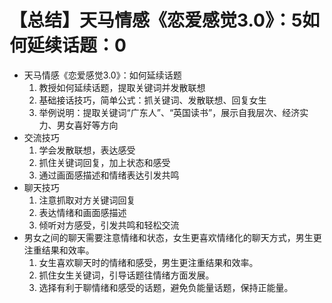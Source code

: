# 【总结】天马情感《恋爱感觉3.0》：5如何延续话题：0

-   天马情感《恋爱感觉3.0》：如何延续话题
    1.  教授如何延续话题，提取关键词并发散联想
    2.  基础接话技巧，简单公式：抓关键词、发散联想、回复女生
    3.  举例说明：提取关键词“广东人”、“英国读书”，展示自我层次、经济实力、男女喜好等方向
-   交流技巧
    1.  学会发散联想，表达感受
    2.  抓住关键词回复，加上状态和感受
    3.  通过画面感描述和情绪表达引发共鸣
-   聊天技巧
    1.  注意抓取对方关键词回复
    2.  表达情绪和画面感描述
    3.  倾听对方感受，引发共鸣和轻松交流
-   男女之间的聊天需要注意情绪和状态，女生更喜欢情绪化的聊天方式，男生更注重结果和效率。
    1.  女生喜欢聊天时的情绪和感受，男生更注重结果和效率。
    2.  抓住女生关键词，引导话题往情绪方面发展。
    3.  选择有利于聊情绪和感受的话题，避免负能量话题，保持正能量。